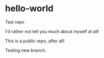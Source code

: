 # hello-world
Test repo

I'd rather not tell you much about myself at all!

This is a public repo, after all!

Testing new branch.
